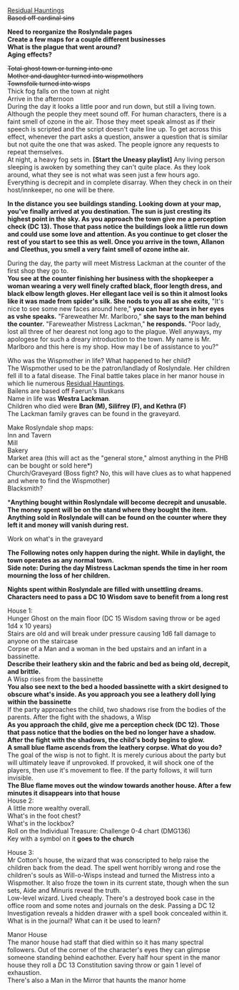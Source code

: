 [Residual Hauntings](https://www.spelltheory.online/residual-hauntings/)  
~~Based off cardinal sins~~
 
**Need to reorganize the Roslyndale pages**  
**Create a few maps for a couple different businesses**  
**What is the plague that went around?**  
**Aging effects?**
 
~~Total ghost town or turning into one~~  
~~Mother and daughter turned into wispmothers~~  
~~Townsfolk turned into wisps~~  
Thick fog falls on the town at night  
Arrive in the afternoon  
During the day it looks a little poor and run down, but still a living town. Although the people they meet sound off. For human characters, there is a faint smell of ozone in the air. Those they meet speak almost as if their speech is scripted and the script doesn't quite line up. To get across this effect, whenever the part asks a question, answer a question that is similar but not quite the one that was asked. The people ignore any requests to repeat themselves.  
At night, a heavy fog sets in. **[Start the Uneasy playlist]** Any living person sleeping is awoken by something they can't quite place. As they look around, what they see is not what was seen just a few hours ago. Everything is decrepit and in complete disarray. When they check in on their host/innkeeper, no one will be there.
 
**In the distance you see buildings standing. Looking down at your map, you've finally arrived at you destination. The sun is just cresting its highest point in the sky. As you approach the town give me a perception check (DC 13). Those that pass notice the buildings look a little run down and could use some love and attention. As you continue to get closer the rest of you start to see this as well. Once you arrive in the town, Allanon and Cleethus, you smell a very faint smell of ozone inthe air.**
 
During the day, the party will meet Mistress Lackman at the counter of the first shop they go to.  
**You see at the counter finishing her business with the shopkeeper a woman wearing a very well finely crafted black, floor length dress, and black elbow length gloves. Her ellegant lace veil is so thin it almost looks like it was made from spider's silk. She nods to you all as she exits,** "It's nice to see some new faces around here," **you can hear tears in her eyes as vshe speaks.** "Fareweather Mr. Marlboro," **she says to the man behind the counter.** "Fareweather Mistress Lackman," **he responds.** "Poor lady, lost all three of her dearest not long ago to the plague. Well anyways, my apologese for such a dreary introduction to the town. My name is Mr. Marlboro and this here is my shop. How may I be of assistance to you?"
 
Who was the Wispmother in life? What happened to her child?  
The Wispmother used to be the patron/landlady of Roslyndale. Her children fell ill to a fatal disease. The Final battle takes place in her manor house in which lie numerous [Residual Hauntings](https://www.spelltheory.online/residual-hauntings/).  
Bailens are based off Faerun's Illuskans  
Name in life was **Westra Lackman**.  
Children who died were **Bran (M), Silifrey (F), and Kethra (F)**  
The Lackman family graves can be found in the graveyard.
 
Make Roslyndale shop maps:  
Inn and Tavern  
Mill  
Bakery  
Market area (this will act as the "general store," almost anything in the PHB can be bought or sold here*)  
Church/Graveyard (Boss fight? No, this will have clues as to what happened and where to find the Wispmother)  
Blacksmith?
 
***Anything bought within Roslyndale will become decrepit and unusable. The money spent will be on the stand where they bought the item. Anything sold in Roslyndale will can be found on the counter where they left it and money will vanish during rest.**
 
Work on what's in the graveyard
 
**The Following notes only happen during the night. While in daylight, the town operates as any normal town.**  
**Side note: During the day Mistress Lackman spends the time in her room mourning the loss of her children.**
 
**Nights spent within Roslyndale are filled with unsettling dreams. Characters need to pass a DC 10 Wisdom save to benefit from a long rest**
 
House 1:  
Hunger Ghost on the main floor (DC 15 Wisdom saving throw or be aged 1d4 x 10 years)  
Stairs are old and will break under pressure causing 1d6 fall damage to anyone on the staircase  
Corpse of a Man and a woman in the bed upstairs and an infant in a bassinette.  
**Describe their leathery skin and the fabric and bed as being old, decrepit, and brittle.**  
A Wisp rises from the bassinette  
**You also see next to the bed a hooded bassinette with a skirt designed to obscure what's inside. As you approach you see a leathery doll lying within the bassinette**  
If the party approaches the child, two shadows rise from the bodies of the parents. After the fight with the shadows, a Wisp  
**As you approach the child, give me a perception check (DC 12). Those that pass notice that the bodies on the bed no longer have a shadow.**  
**After the fight with the shadows, the child's body begins to glow.**  
**A small blue flame ascends from the leathery corpse. What do you do?**  
The goal of the wisp is not to fight. It is merely curious about the party but will ultimately leave if unprovoked. If provoked, it will shock one of the players, then use it's movement to flee. If the party follows, it will turn invisible.  
**The Blue flame moves out the window towards another house. After a few minutes it disappears into that house**  
House 2:  
A little more wealthy overall.  
What's in the foot chest?  
What's in the lockbox?  
Roll on the Individual Treasure: Challenge 0-4 chart (DMG136)  
Key with a symbol on it **goes to the church**
 
House 3:  
Mr Cotton's house, the wizard that was conscripted to help raise the children back from the dead. The spell went horribly wrong and rose the children's souls as Will-o-Wisps instead and turned the Mistress into a Wispmother. It also froze the town in its current state, though when the sun sets, Aide and Minuris reveal the truth.  
Low-level wizard. Lived cheaply. There's a destroyed book case in the office room and some notes and journals on the desk. Passing a DC 12 Investigation reveals a hidden drawer with a spell book concealed within it.  
What is in the journal? What can it be used to learn?
 
Manor House  
The manor house had staff that died within so it has many spectral followers. Out of the corner of the character's eyes they can glimpse someone standing behind eachother. Every half hour spent in the manor house they roll a DC 13 Constitution saving throw or gain 1 level of exhaustion.  
There's also a Man in the Mirror that haunts the manor home